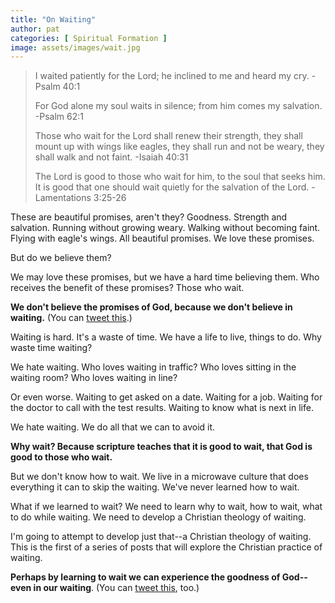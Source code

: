 ```yaml
---
title: "On Waiting"
author: pat
categories: [ Spiritual Formation ]
image: assets/images/wait.jpg
---
```

<blockquote>I waited patiently for the Lord;
he inclined to me and heard my cry.
-Psalm 40:1

For God alone my soul waits in silence; from him comes my salvation.
-Psalm 62:1

Those who wait for the Lord shall renew their strength, they shall mount up with wings like eagles, they shall run and not be weary, they shall walk and not faint.
-Isaiah 40:31

The Lord is good to those who wait for him,
to the soul that seeks him.
It is good that one should wait quietly
for the salvation of the Lord.
-Lamentations 3:25-26</blockquote>
These are beautiful promises, aren't they?
Goodness. Strength and salvation. Running without growing weary. Walking without becoming faint. Flying with eagle's wings. All beautiful promises.
We love these promises.

But do we believe them?

We may love these promises, but we have a hard time believing them.
Who receives the benefit of these promises? Those who wait.

<strong>We don't believe the promises of God, because we don't believe in waiting.</strong> (You can <a href="http://clicktotweet.com/0az2p">tweet this</a>.)

Waiting is hard. It's a waste of time. We have a life to live, things to do. Why waste time waiting?

We hate waiting.
Who loves waiting in traffic?
Who loves sitting in the waiting room?
Who loves waiting in line?

Or even worse.
Waiting to get asked on a date.
Waiting for a job.
Waiting for the doctor to call with the test results.
Waiting to know what is next in life.

We hate waiting.
We do all that we can to avoid it.

<strong>Why wait? Because scripture teaches that it is good to wait, that God is good to those who wait.</strong>

But we don't know how to wait. We live in a microwave culture that does everything it can to skip the waiting. We've never learned how to wait.

What if we learned to wait? We need to learn why to wait, how to wait, what to do while waiting. We need to develop a Christian theology of waiting.

I'm going to attempt to develop just that--a Christian theology of waiting. This is the first of a series of posts that will explore the Christian practice of waiting.

<strong>Perhaps by learning to wait we can experience the goodness of God--even in our waiting</strong>. (You can <a href="http://clicktotweet.com/d6VU6">tweet this</a>, too.)
